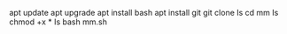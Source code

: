 
apt update 
apt upgrade
apt install bash
apt install git
git clone
Is
cd mm
Is
chmod +x *
Is
bash mm.sh
